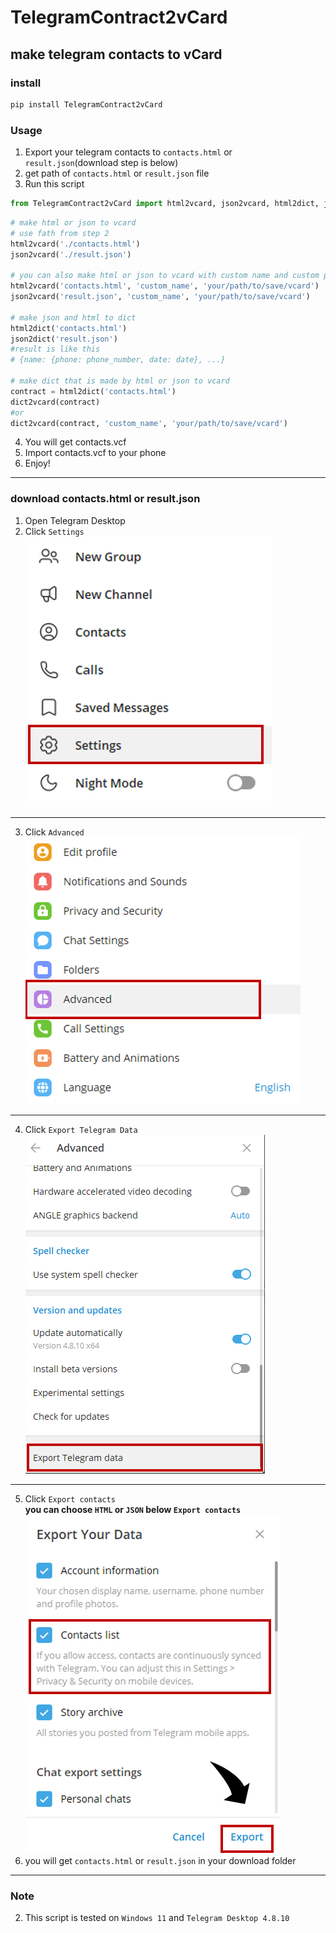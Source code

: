 # TelegramContract2vCard
## make telegram contacts to vCard
### install
```sh
pip install TelegramContract2vCard
```
### Usage
1. Export your telegram contacts to `contacts.html` or `result.json`(download step is below)
2. get path of `contacts.html` or `result.json` file
3. Run this script
```py
from TelegramContract2vCard import html2vcard, json2vcard, html2dict, json2dict, dict2vcard
```
```py
# make html or json to vcard
# use fath from step 2
html2vcard('./contacts.html')
json2vcard('./result.json')

# you can also make html or json to vcard with custom name and custom path
html2vcard('contacts.html', 'custom_name', 'your/path/to/save/vcard')
json2vcard('result.json', 'custom_name', 'your/path/to/save/vcard')

# make json and html to dict
html2dict('contacts.html')
json2dict('result.json')
#result is like this
# {name: {phone: phone_number, date: date}, ...}

# make dict that is made by html or json to vcard
contract = html2dict('contacts.html')
dict2vcard(contract)
#or
dict2vcard(contract, 'custom_name', 'your/path/to/save/vcard')
```
4. You will get contacts.vcf
5. Import contacts.vcf to your phone
6. Enjoy!
---
### download contacts.html or result.json
1. Open Telegram Desktop
2. Click `Settings`  
![step1](./img/step1.png)
---
3. Click `Advanced`  
![step1](./img/step2.png)
---
4. Click `Export Telegram Data`  
![step1](./img/step3.png)
---
5. Click `Export contacts`  
**you can choose `HTML` or `JSON` below `Export contacts`**  
![step1](./img/step4.png)
6. you will get `contacts.html` or `result.json` in your download folder
---
### Note
2. This script is tested on `Windows 11` and `Telegram Desktop 4.8.10`
